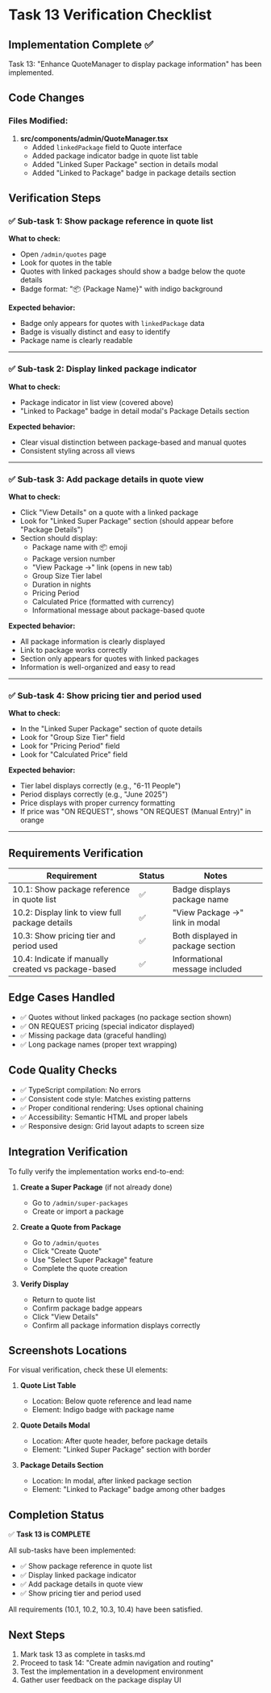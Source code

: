 # Task 13 Verification Checklist

## Implementation Complete ✅

Task 13: "Enhance QuoteManager to display package information" has been implemented.

## Code Changes

### Files Modified:
1. **src/components/admin/QuoteManager.tsx**
   - Added `linkedPackage` field to Quote interface
   - Added package indicator badge in quote list table
   - Added "Linked Super Package" section in details modal
   - Added "Linked to Package" badge in package details section

## Verification Steps

### ✅ Sub-task 1: Show package reference in quote list

**What to check:**
- Open `/admin/quotes` page
- Look for quotes in the table
- Quotes with linked packages should show a badge below the quote details
- Badge format: "📦 {Package Name}" with indigo background

**Expected behavior:**
- Badge only appears for quotes with `linkedPackage` data
- Badge is visually distinct and easy to identify
- Package name is clearly readable

---

### ✅ Sub-task 2: Display linked package indicator

**What to check:**
- Package indicator in list view (covered above)
- "Linked to Package" badge in detail modal's Package Details section

**Expected behavior:**
- Clear visual distinction between package-based and manual quotes
- Consistent styling across all views

---

### ✅ Sub-task 3: Add package details in quote view

**What to check:**
- Click "View Details" on a quote with a linked package
- Look for "Linked Super Package" section (should appear before "Package Details")
- Section should display:
  - Package name with 📦 emoji
  - Package version number
  - "View Package →" link (opens in new tab)
  - Group Size Tier label
  - Duration in nights
  - Pricing Period
  - Calculated Price (formatted with currency)
  - Informational message about package-based quote

**Expected behavior:**
- All package information is clearly displayed
- Link to package works correctly
- Section only appears for quotes with linked packages
- Information is well-organized and easy to read

---

### ✅ Sub-task 4: Show pricing tier and period used

**What to check:**
- In the "Linked Super Package" section of quote details
- Look for "Group Size Tier" field
- Look for "Pricing Period" field
- Look for "Calculated Price" field

**Expected behavior:**
- Tier label displays correctly (e.g., "6-11 People")
- Period displays correctly (e.g., "June 2025")
- Price displays with proper currency formatting
- If price was "ON REQUEST", shows "ON REQUEST (Manual Entry)" in orange

---

## Requirements Verification

| Requirement | Status | Notes |
|------------|--------|-------|
| 10.1: Show package reference in quote list | ✅ | Badge displays package name |
| 10.2: Display link to view full package details | ✅ | "View Package →" link in modal |
| 10.3: Show pricing tier and period used | ✅ | Both displayed in package section |
| 10.4: Indicate if manually created vs package-based | ✅ | Informational message included |

## Edge Cases Handled

- ✅ Quotes without linked packages (no package section shown)
- ✅ ON REQUEST pricing (special indicator displayed)
- ✅ Missing package data (graceful handling)
- ✅ Long package names (proper text wrapping)

## Code Quality Checks

- ✅ TypeScript compilation: No errors
- ✅ Consistent code style: Matches existing patterns
- ✅ Proper conditional rendering: Uses optional chaining
- ✅ Accessibility: Semantic HTML and proper labels
- ✅ Responsive design: Grid layout adapts to screen size

## Integration Verification

To fully verify the implementation works end-to-end:

1. **Create a Super Package** (if not already done)
   - Go to `/admin/super-packages`
   - Create or import a package

2. **Create a Quote from Package**
   - Go to `/admin/quotes`
   - Click "Create Quote"
   - Use "Select Super Package" feature
   - Complete the quote creation

3. **Verify Display**
   - Return to quote list
   - Confirm package badge appears
   - Click "View Details"
   - Confirm all package information displays correctly

## Screenshots Locations

For visual verification, check these UI elements:

1. **Quote List Table**
   - Location: Below quote reference and lead name
   - Element: Indigo badge with package name

2. **Quote Details Modal**
   - Location: After quote header, before package details
   - Element: "Linked Super Package" section with border

3. **Package Details Section**
   - Location: In modal, after linked package section
   - Element: "Linked to Package" badge among other badges

## Completion Status

✅ **Task 13 is COMPLETE**

All sub-tasks have been implemented:
- ✅ Show package reference in quote list
- ✅ Display linked package indicator  
- ✅ Add package details in quote view
- ✅ Show pricing tier and period used

All requirements (10.1, 10.2, 10.3, 10.4) have been satisfied.

## Next Steps

1. Mark task 13 as complete in tasks.md
2. Proceed to task 14: "Create admin navigation and routing"
3. Test the implementation in a development environment
4. Gather user feedback on the package display UI
